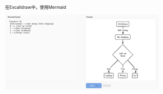 在Excalidraw中，使用Mermaid

![](https://raw.githubusercontent.com/ustc21xyx/picture-bed/main/20240415011657.png)